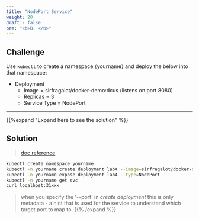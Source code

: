 ```yaml
---
title: "NodePort Service"
weight: 20
draft : false
pre: "<b>B. </b>"
---
```


## Challenge

Use `kubectl` to create a namespace {yourname} and deploy the below into that namespace:

- Deployment
  - Image = sirfragalot/docker-demo:dcus (listens on port 8080)
  - Replicas = 3
  - Service Type = NodePort

---
{{%expand "Expand here to see the solution" %}}
## Solution

> [doc reference](https://kubernetes.io/docs/concepts/overview/working-with-objects/namespaces/)

```bash
kubectl create namespace yourname
kubectl -n yourname create deployment lab4 --image=sirfragalot/docker-demo:dcus --replicas=3 --port=8080
kubectl -n yourname expose deployment lab4 --type=NodePort
kubectl -n yourname get svc
curl localhost:31xxx
```

> when you specify the '--port' in *create deployment* this is only metadata - a hint that is used for the service to understand which target port to map to.
{{% /expand %}}
